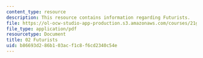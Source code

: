 ```yaml
---
content_type: resource
description: This resource contains information regarding Futurists.
file: https://ol-ocw-studio-app-production.s3.amazonaws.com/courses/21g-031j-topics-in-the-avant-garde-in-literature-and-cinema-spring-2003/b86693d286b103acf1c8f6cd2340c54e_MIT21G_031JS03_2futurists.pdf
file_type: application/pdf
resourcetype: Document
title: 02 Futurists
uid: b86693d2-86b1-03ac-f1c8-f6cd2340c54e
---
```

